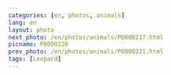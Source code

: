 ```yaml
---
categories: [en, photos, animals]
lang: en
layout: photo
next_photo: /en/photos/animals/P0000217.html
picname: P0000220
prev_photo: /en/photos/animals/P0000221.html
tags: [Leopard]
---
```

